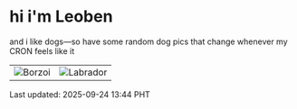 # hi i'm Leoben

and i like dogs—so have some random dog pics that change whenever my CRON feels like it

|  |  |
|--------|----------|
| ![Borzoi](https://random-dog-vercel.vercel.app/api/random-borzoi?v=1758692684) | ![Labrador](https://random-dog-vercel.vercel.app/api/random-labrador?v=1758692684) |

Last updated: 2025-09-24 13:44 PHT
